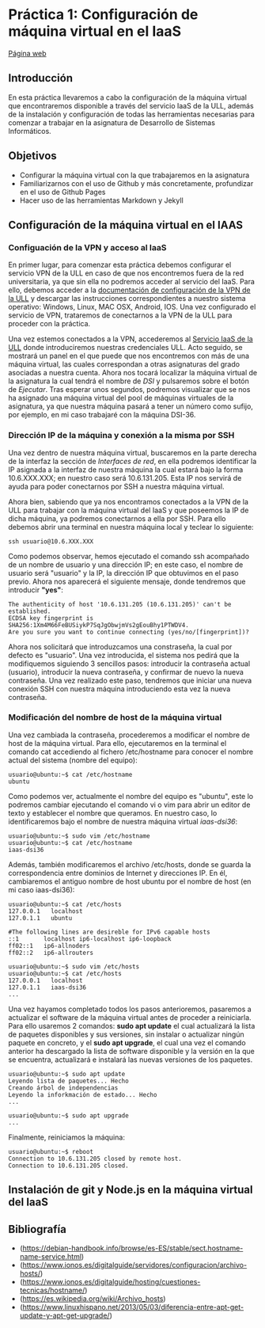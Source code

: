 #  Práctica 1: Configuración de máquina virtual en el IaaS
[Página web](https://ull-esit-inf-dsi-2021.github.io/ull-esit-inf-dsi-20-21-prct01-iaas-Zarlie/)

## Introducción
En esta práctica llevaremos a cabo la configuración de la máquina virtual que encontraremos disponible a través del servicio IaaS de la ULL, además de la instalación y configuración de todas las herramientas necesarias para comenzar a trabajar en la asignatura de Desarrollo de Sistemas Informáticos.

## Objetivos
- Configurar la máquina virtual con la que trabajaremos en la asignatura
- Familiarizarnos con el uso de Github y más concretamente, profundizar en el uso de Github Pages
- Hacer uso de las herramientas Markdown y Jekyll

## Configuración de la máquina virtual en el IAAS
### **Configuación de la VPN y acceso al IaaS**  
En primer lugar, para comenzar esta práctica debemos configurar el servicio VPN de la ULL en caso de que nos encontremos fuera de la red universitaria, ya que sin ella no podremos acceder al servicio del IaaS. Para ello, debemos acceder a la [documentación de configuración de la VPN de la ULL](https://www.ull.es/servicios/stic/2020/12/01/servicio-de-vpn-de-la-ull/) y descargar las instrucciones correspondientes a nuestro sistema operativo: Windows, Linux, MAC OSX, Android, IOS. Una vez configurado el servicio de VPN, trataremos de conectarnos a la VPN de la ULL para proceder con la práctica.

Una vez estemos conectados a la VPN, accederemos al [Servicio IaaS de la ULL](https://iaas.ull.es/) donde introduciremos nuestras credenciales ULL. Acto seguido, se mostrará un panel en el que puede que nos encontremos con más de una máquina virtual, las cuales correspondan a otras asignaturas del grado asociadas a nuestra cuenta. Ahora nos tocará localizar la máquina virtual de la asignatura la cual tendrá el nombre de *DSI* y pulsaremos sobre el botón de *Ejecutar*. Tras esperar unos segundos, podremos visualizar que se nos ha asignado una máquina virtual del pool de máquinas virtuales de la asignatura, ya que nuestra máquina pasará a tener un número como sufijo, por ejemplo, en mi caso trabajaré con la máquina DSI-36.

### **Dirección IP de la máquina y conexión a la misma por SSH**      
Una vez dentro de nuestra máquina virtual, buscaremos en la parte derecha de la interfaz la sección de *Interfaces de red*, en ella podremos identificar la IP asignada a la interfaz de nuestra máquina la cual estará bajo la forma 10.6.XXX.XXX; en nuestro caso será 10.6.131.205. Esta IP nos servirá de ayuda para poder conectarnos por SSH a nuestra máquina virtual. 

Ahora bien, sabiendo que ya nos encontramos conectados a la VPN de la ULL para trabajar con la máquina virtual del IaaS y que poseemos la IP de dicha máquina, ya podremos conectarnos a ella por SSH. Para ello debemos abrir una terminal en nuestra máquina local y teclear lo siguiente:  
```
ssh usuario@10.6.XXX.XXX
```
Como podemos observar, hemos ejecutado el comando ssh acompañado de un nombre de usuario y una dirección IP; en este caso, el nombre de usuario será "usuario" y la IP, la dirección IP que obtuvimos en el paso previo. Ahora nos aparecerá el siguiente mensaje, donde tendremos que introducir **"yes"**:
```
The authenticity of host '10.6.131.205 (10.6.131.205)' can't be established.
ECDSA key fingerprint is SHA256:1Xm4M66FeBUSiykP7SqJgObwjmVs2gEouBhy1PTWDV4.
Are you sure you want to continue connecting (yes/no/[fingerprint])?
```
Ahora nos solicitará que introduzcamos una constraseña, la cual por defecto es "usuario". Una vez introducida, el sistema nos pedirá que la modifiquemos siguiendo 3 sencillos pasos: introducir la contraseña actual (usuario), introducir la nueva contraseña, y confirmar de nuevo la nueva contraseña. Una vez realizado este paso, tendremos que iniciar una nueva conexión SSH con nuestra máquina introduciendo esta vez la nueva contraseña.


### **Modificación del nombre de host de la máquina virtual**     
Una vez cambiada la contraseña, procederemos a modificar el nombre de host de la máquina virtual. Para ello, ejecutaremos en la terminal el comando cat accediendo al fichero /etc/hostname para conocer el nombre actual del sistema (nombre del equipo):
```
usuario@ubuntu:~$ cat /etc/hostname
ubuntu
```
Como podemos ver, actualmente el nombre del equipo es "ubuntu", este lo podremos cambiar ejecutando el comando vi o vim para abrir un editor de texto y establecer el nombre que queramos. En nuestro caso, lo identificaremos bajo el nombre de nuestra máquina virtual *iaas-dsi36*:
```
usuario@ubuntu:~$ sudo vim /etc/hostname
usuario@ubuntu:~$ cat /etc/hostname
iaas-dsi36
```
Además, también modificaremos el archivo /etc/hosts, donde se guarda la correspondencia entre dominios de Internet y direcciones IP. En él, cambiaremos el antiguo nombre de host ubuntu por el nombre de host (en mi caso iaas-dsi36):
```
usuario@ubuntu:~$ cat /etc/hosts
127.0.0.1   localhost
127.0.1.1   ubuntu

#The following lines are desireble for IPv6 capable hosts
::1       localhost ip6-localhost ip6-loopback
ff02::1   ip6-allnoders
ff02::2   ip6-allrouters

usuario@ubuntu:~$ sudo vim /etc/hosts
usuario@ubuntu:~$ cat /etc/hosts
127.0.0.1   localhost
127.0.1.1   iaas-dsi36
...
```
Una vez hayamos completado todos los pasos anterioremos, pasaremos a actualizar el software de la máquina virtual antes de proceder a reiniciarla. Para ello usaremos 2 comandos: **sudo apt update** el cual actualizará la lista de paquetes disponibles y sus versiones, sin instalar o actualizar ningún paquete en concreto, y el **sudo apt upgrade**, el cual una vez el comando anterior ha descargado la lista de software disponible y la versión en la que se encuentra, actualizará e instalará las nuevas versiones de los paquetes.
```
usuario@ubuntu:~$ sudo apt update
Leyendo lista de paquetes... Hecho
Creando árbol de independencias
Leyendo la inforkmación de estado... Hecho
...

usuario@ubuntu:~$ sudo apt upgrade
...
```
Finalmente, reiniciamos la máquina:
```
usuario@ubuntu:~$ reboot
Connection to 10.6.131.205 closed by remote host.
Connection to 10.6.131.205 closed.
```



## Instalación de git y Node.js en la máquina virtual del IaaS

## Bibliografía
- (https://debian-handbook.info/browse/es-ES/stable/sect.hostname-name-service.html)
- (https://www.ionos.es/digitalguide/servidores/configuracion/archivo-hosts/)
- (https://www.ionos.es/digitalguide/hosting/cuestiones-tecnicas/hostname/)
- (https://es.wikipedia.org/wiki/Archivo_hosts)
- (https://www.linuxhispano.net/2013/05/03/diferencia-entre-apt-get-update-y-apt-get-upgrade/)
